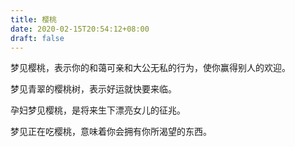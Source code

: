 ```yaml
---
title: 樱桃
date: 2020-02-15T20:54:12+08:00
draft: false
---
```


梦见樱桃，表示你的和蔼可亲和大公无私的行为，使你赢得别人的欢迎。


梦见青翠的樱桃树，表示好运就快要来临。


孕妇梦见樱桃，是将来生下漂亮女儿的征兆。


梦见正在吃樱桃，意味着你会拥有你所渴望的东西。
